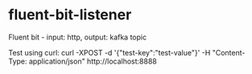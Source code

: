 # fluent-bit-listener

Fluent bit  - input: http, output: kafka topic

Test using curl:
curl -XPOST -d '{"test-key":"test-value"}'  -H "Content-Type: application/json" http://localhost:8888 

